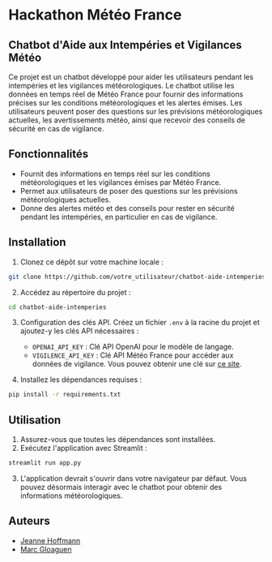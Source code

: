 # Hackathon Météo France

## Chatbot d'Aide aux Intempéries et Vigilances Météo

Ce projet est un chatbot développé pour aider les utilisateurs pendant les intempéries et les vigilances météorologiques. Le chatbot utilise les données en temps réel de Météo France pour fournir des informations précises sur les conditions météorologiques et les alertes émises. Les utilisateurs peuvent poser des questions sur les prévisions météorologiques actuelles, les avertissements météo, ainsi que recevoir des conseils de sécurité en cas de vigilance.


## Fonctionnalités

- Fournit des informations en temps réel sur les conditions météorologiques et les vigilances émises par Météo France.
- Permet aux utilisateurs de poser des questions sur les prévisions météorologiques actuelles.
- Donne des alertes météo et des conseils pour rester en sécurité pendant les intempéries, en particulier en cas de vigilance.
## Installation

1. Clonez ce dépôt sur votre machine locale :

```bash
git clone https://github.com/votre_utilisateur/chatbot-aide-intemperies.git
```
2. Accédez au répertoire du projet :
````bash
cd chatbot-aide-intemperies
````
3. Configuration des clés API. Créez un fichier `.env` à la racine du projet et ajoutez-y les clés API nécessaires :

   - `OPENAI_API_KEY` : Clé API OpenAI pour le modèle de langage.
   - `VIGILENCE_API_KEY` : Clé API Météo France pour accéder aux données de vigilance. Vous pouvez obtenir une clé sur [ce site](https://portail-api.meteofrance.fr/web/fr/api/DonneesPubliquesVigilance).

4. Installez les dépendances requises :
````bash
pip install -r requirements.txt
````
## Utilisation

1. Assurez-vous que toutes les dépendances sont installées.
2. Exécutez l'application avec Streamlit :
````bash
streamlit run app.py
````
3. L'application devrait s'ouvrir dans votre navigateur par défaut. Vous pouvez désormais interagir avec le chatbot pour obtenir des informations météorologiques.

## Auteurs

- [Jeanne Hoffmann](https://github.com/Jemaveh)
- [Marc Gloaguen](https://github.com/marcgloaguen)
